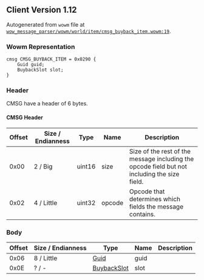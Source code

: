 ## Client Version 1.12

Autogenerated from `wowm` file at [`wow_message_parser/wowm/world/item/cmsg_buyback_item.wowm:19`](https://github.com/gtker/wow_messages/tree/main/wow_message_parser/wowm/world/item/cmsg_buyback_item.wowm#L19).

### Wowm Representation
```rust,ignore
cmsg CMSG_BUYBACK_ITEM = 0x0290 {
    Guid guid;
    BuybackSlot slot;
}
```
### Header
CMSG have a header of 6 bytes.

#### CMSG Header
| Offset | Size / Endianness | Type   | Name   | Description |
| ------ | ----------------- | ------ | ------ | ----------- |
| 0x00   | 2 / Big           | uint16 | size   | Size of the rest of the message including the opcode field but not including the size field.|
| 0x02   | 4 / Little        | uint32 | opcode | Opcode that determines which fields the message contains.|
### Body
| Offset | Size / Endianness | Type | Name | Description |
| ------ | ----------------- | ---- | ---- | ----------- |
| 0x06 | 8 / Little | [Guid](../spec/packed-guid.md) | guid |  |
| 0x0E | ? / - | [BuybackSlot](buybackslot.md) | slot |  |
